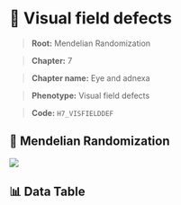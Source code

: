 # 🧪 Visual field defects

> **Root:** Mendelian Randomization

> **Chapter:** 7  

> **Chapter name:** Eye and adnexa

> **Phenotype:** Visual field defects  

> **Code:** `H7_VISFIELDDEF`

## 🧬 Mendelian Randomization  

<img src="/MR/Figures/Forward/H7_VISFIELDDEF.png"/>

## 📊 Data Table

<CsvTableMRF src="/MR_Data/Forward/H7_VISFIELDDEF.csv"/>
